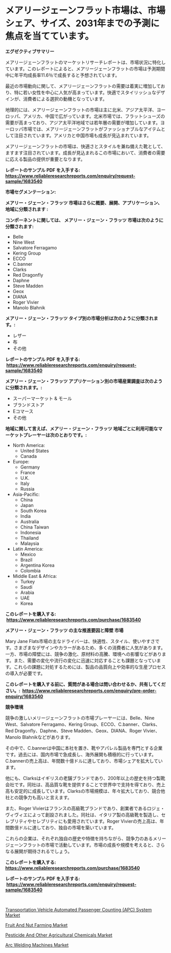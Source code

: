 <p><h1>メアリージェーンフラット市場は、市場シェア、サイズ、2031年までの予測に焦点を当てています。</h1></p><p><strong>エグゼクティブサマリー</strong></p>
<p><p>メアリージェーンフラットのマーケットリサーチレポートは、市場状況に特化しています。このレポートによると、メアリージェーンフラットの市場は予測期間中に年平均成長率11.6％で成長すると予想されています。</p><p>最近の市場動向に関して、メアリージェーンフラットの需要は着実に増加しており、特に若い女性を中心に人気が高まっています。快適でスタイリッシュなデザインが、消費者による選択の動機となっています。</p><p>地理的には、メアリージェーンフラットの市場は主に北米、アジア太平洋、ヨーロッパ、アメリカ、中国で広がっています。北米市場では、フラットシューズの需要が高まっており、アジア太平洋地域では若年層の需要が増加しています。ヨーロッパ市場では、メアリージェーンフラットがファッショナブルなアイテムとして注目されています。アメリカと中国市場も成長が見込まれています。</p><p>メアリージェーンフラットの市場は、快適さとスタイルを兼ね備えた靴として、ますます注目されています。成長が見込まれるこの市場において、消費者の需要に応える製品の提供が重要となります。</p></p>
<p><strong>レポートのサンプル PDF を入手する: <a href="https://www.reliableresearchreports.com/enquiry/request-sample/1683540">https://www.reliableresearchreports.com/enquiry/request-sample/1683540</a></strong></p>
<p><strong>市場セグメンテーション:</strong></p>
<p><strong> メアリー・ジェーン・フラッツ 市場はさらに概要、展開、アプリケーション、地域に分類されます :</strong></p>
<p><strong>コンポーネントに関しては、 メアリー・ジェーン・フラッツ 市場は次のように分類されます: &nbsp;</strong></p>
<p><ul><li>Belle</li><li>Nine West</li><li>Salvatore Ferragamo</li><li>Kering Group</li><li>ECCO</li><li>C.banner</li><li>Clarks</li><li>Red Dragonfly</li><li>Daphne</li><li>Steve Madden</li><li>Geox</li><li>DIANA</li><li>Roger Vivier</li><li>Manolo Blahnik</li></ul></p>
<p><strong> メアリー・ジェーン・フラッツ タイプ別の市場分析は次のように分類されます。:</strong></p>
<p><ul><li>レザー</li><li>布</li><li>その他</li></ul></p>
<p><strong>レポートのサンプル PDF を入手する: &nbsp;<a href="https://www.reliableresearchreports.com/enquiry/request-sample/1683540">https://www.reliableresearchreports.com/enquiry/request-sample/1683540</a></strong></p>
<p><strong> メアリー・ジェーン・フラッツ アプリケーション別の市場産業調査は次のように分類されます。:</strong></p>
<p><ul><li>スーパーマーケット & モール</li><li>ブランドストア</li><li>Eコマース</li><li>その他</li></ul></p>
<p><strong>地域に関して言えば、メアリー・ジェーン・フラッツ 地域ごとに利用可能なマーケットプレーヤーは次のとおりです。:</strong></p>
<p><ul>
    <li>
        North America:
        <ul>
            <li>United States</li>
            <li>Canada</li>
        </ul>
    </li>
    <li>
        Europe:
        <ul>
            <li>Germany</li>
            <li>France</li>
            <li>U.K.</li>
            <li>Italy</li>
            <li>Russia</li>
        </ul>
    </li>
    <li>
        Asia-Pacific:
        <ul>
            <li>China</li>
            <li>Japan</li>
            <li>South Korea</li>
            <li>India</li>
            <li>Australia</li>
            <li>China Taiwan</li>
            <li>Indonesia</li>
            <li>Thailand</li>
            <li>Malaysia</li>
        </ul>
    </li>
    <li>
        Latin America:
        <ul>
            <li>Mexico</li>
            <li>Brazil</li>
            <li>Argentina Korea</li>
            <li>Colombia</li>
        </ul>
    </li>
    <li>
        Middle East & Africa:
        <ul>
            <li>Turkey</li>
            <li>Saudi</li>
            <li>Arabia</li>
            <li>UAE</li>
            <li>Korea</li>
        </ul>
    </li>
    </ul></p>
<p><strong>このレポートを購入する: &nbsp;<a href="https://www.reliableresearchreports.com/purchase/1683540">https://www.reliableresearchreports.com/purchase/1683540</a></strong></p>
<p><strong>メアリー・ジェーン・フラッツ の主な推進要因と障壁 市場</strong></p>
<p><p>Mary Jane Flats市場の主なドライバーは、快適性、スタイル、使いやすさです。さまざまなデザインやカラーがあるため、多くの消費者に人気があります。一方、市場の障壁には、競争の激化、原材料の高騰、環境への影響などがあります。また、需要の変化や流行の変化に迅速に対応することも課題となっています。これらの課題に対処するためには、製品の品質向上や効率的な生産プロセスの導入が必要です。</p></p>
<p><strong>このレポートを購入する前に、質問がある場合は問い合わせるか、共有してください。:&nbsp; <a href="https://www.reliableresearchreports.com/enquiry/pre-order-enquiry/1683540">https://www.reliableresearchreports.com/enquiry/pre-order-enquiry/1683540</a></strong></p>
<p><strong>競争環境</strong></p>
<p><p>競争の激しいメリージェーンフラットの市場プレーヤーには、Belle、Nine West、Salvatore Ferragamo、Kering Group、ECCO、C.banner、Clarks、Red Dragonfly、Daphne、Steve Madden、Geox、DIANA、Roger Vivier、Manolo Blahnikなどがあります。</p><p>その中で、C.bannerは中国に本社を置き、靴やアパレル製品を専門とする企業です。過去には、国内市場で急成長し、海外展開も積極的に行っています。C.bannerの売上高は、年間数十億ドルに達しており、市場シェアを拡大しています。</p><p>他にも、Clarksはイギリスの老舗ブランドであり、200年以上の歴史を持つ製靴会社です。同社は、高品質な靴を提供することで世界中で支持を得ており、売上高も安定的に成長しています。Clarksの市場規模は、年々拡大しており、競合他社との競争力も高いと言えます。</p><p>また、Roger Vivierはフランスの高級靴ブランドであり、創業者であるロジェ・ヴィヴィエによって創設されました。同社は、イタリア製の高級靴を製造し、セレブリティやセレブリティにも愛用されています。Roger Vivierの売上高は、年間数億ドルに達しており、独自の市場を築いています。</p><p>これらの企業は、それぞれ独自の歴史や特徴を持ちながら、競争力のあるメリージェーンフラットの市場で活動しています。市場の成長や規模を考えると、さらなる展開が期待されるでしょう。</p></p>
<p><strong>このレポートを購入する: &nbsp; <a href="https://www.reliableresearchreports.com/purchase/1683540">https://www.reliableresearchreports.com/purchase/1683540</a></strong></p>
<p><strong>レポートのサンプル PDF を入手する: &nbsp;<a href="https://www.reliableresearchreports.com/enquiry/request-sample/1683540">https://www.reliableresearchreports.com/enquiry/request-sample/1683540</a></strong><strong></strong></p>
<p>&nbsp;</p>
<p><p><a href="https://view.publitas.com/reportprime-1/transportation-vehicle-automated-passenger-counting-apc-system-market-centers-on-aspects-such-as-market-growth-market-share-market-opportunity-and-projected-forecasts-spanning-from-2024-to-2031/">Transportation Vehicle Automated Passenger Counting (APC) System Market</a></p><p><a href="https://github.com/luckyshygirl/Market-Research-Report-List-3/blob/main/fruit-and-nut-farming-market.md">Fruit And Nut Farming Market</a></p><p><a href="https://github.com/markusgodoy/Market-Research-Report-List-2/blob/main/pesticide-and-other-agricultural-chemicals-market.md">Pesticide And Other Agricultural Chemicals Market</a></p><p><a href="https://shimmer-gardenia-37a.notion.site/Arc-Welding-Machines-Market-Size-and-Growth-Market-Segmentation-Regional-and-Country-Breakdowns-a-61f1daad2a4e460c93a7b94a4979e9ef">Arc Welding Machines Market</a></p></p>